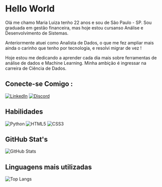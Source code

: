 # Hello World 

Olá me chamo Maria Luiza tenho 22 anos e sou de São Paulo - SP. Sou graduada em gestão financeira, mas hoje estou cursanso Análise e Desenvolvimento de Sistemas.

Anteriormente atuei como Analista de Dados, o que me fez ampliar mais ainda o carinho que tenho por tecnologia, e resolvi migrar de vez !

Hoje estou me dedicando a aprender cada dia mais sobre ferramentas de análise de dados e Machine Learning. Minha ambição é ingressar na carreira de Ciência de Dados.

## Conecte-se Comigo :

[![LinkedIn](https://img.shields.io/badge/LinkedIn-000?style=for-the-badge&logo=linkedin&logoColor=0E76A8)](https://www.linkedin.com/in/maria-luiza-rodrigues-toregiani/)
[![Discord](https://img.shields.io/badge/Discord-000?style=for-the-badge&logo=discord)](https://www.discord.com/in/luizatoregiani/)

## Habilidades
![Python](https://img.shields.io/badge/Python-000?style=for-the-badge&logo=python)
![HTML5](https://img.shields.io/badge/HTML5-000?style=for-the-badge&logo=html5)
![CSS3](https://img.shields.io/badge/CSS3-000?style=for-the-badge&logo=css3&logoColor=264CE4)


## GitHub Stat's
![GitHub Stats](https://github-readme-stats.vercel.app/api?username=LuizaToregiani&theme=transparent&bg_color=000&border_color=30A3DC&show_icons=true&icon_color=30A3DC&title_color=E94D5F&text_color=FFF&hide_title=true)

## Linguagens mais utilizadas
![Top Langs](https://github-readme-stats-git-masterrstaa-rickstaa.vercel.app/api/top-langs/?username=LuizaToregiani&bg_color=000&border_color=30A3DC&title_color=E94D5F&text_color=FFF&hide_title=true)
